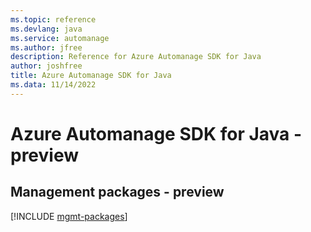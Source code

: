 ```yaml
---
ms.topic: reference
ms.devlang: java
ms.service: automanage
ms.author: jfree
description: Reference for Azure Automanage SDK for Java
author: joshfree
title: Azure Automanage SDK for Java
ms.data: 11/14/2022
---
```

# Azure Automanage SDK for Java - preview

## Management packages - preview
[!INCLUDE [mgmt-packages](automanage-mgmt-index.md)]